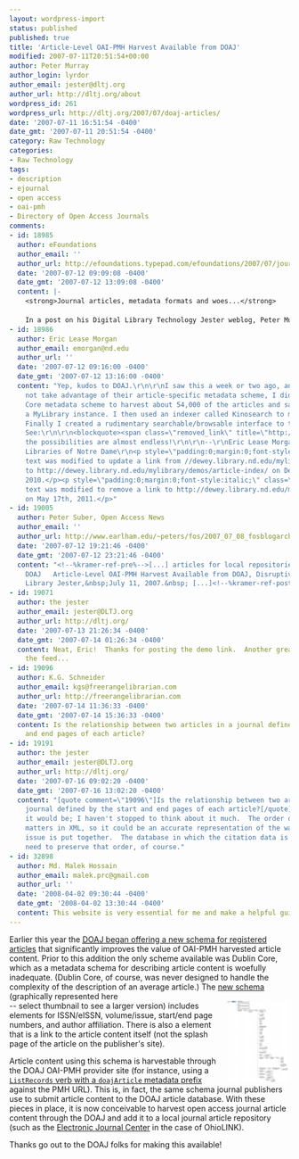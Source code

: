 ```yaml
---
layout: wordpress-import
status: published
published: true
title: 'Article-Level OAI-PMH Harvest Available from DOAJ'
modified: 2007-07-11T20:51:54+00:00
author: Peter Murray
author_login: lyrdor
author_email: jester@dltj.org
author_url: http://dltj.org/about
wordpress_id: 261
wordpress_url: http://dltj.org/2007/07/doaj-articles/
date: '2007-07-11 16:51:54 -0400'
date_gmt: '2007-07-11 20:51:54 -0400'
category: Raw Technology
categories:
- Raw Technology
tags:
- description
- ejournal
- open access
- oai-pmh
- Directory of Open Access Journals
comments:
- id: 18985
  author: eFoundations
  author_email: ''
  author_url: http://efoundations.typepad.com/efoundations/2007/07/journal-article.html
  date: '2007-07-12 09:09:08 -0400'
  date_gmt: '2007-07-12 13:09:08 -0400'
  content: |-
    <strong>Journal articles, metadata formats and woes...</strong>

    In a post on his Digital Library Technology Jester weblog, Peter Murray of OhioLINK points to an XML format developed by the Directory of Open Access Journals (DOAJ) for representing descriptions of journal articles. First, I think I'd qualify Peter'...
- id: 18986
  author: Eric Lease Morgan
  author_email: emorgan@nd.edu
  author_url: ''
  date: '2007-07-12 09:16:00 -0400'
  date_gmt: '2007-07-12 13:16:00 -0400'
  content: "Yep, kudos to DOAJ.\r\n\r\nI saw this a week or two ago, and while I did
    not take advantage of their article-specific metadata scheme, I did use the Dublin
    Core metadata scheme to harvest about 54,000 of the articles and save them into
    a MyLibrary instance. I then used an indexer called Kinosearch to make them searchable.
    Finally I created a rudimentary searchable/browsable interface to the whole thing.
    See:\r\n\r\n<blockquote><span class=\"removed_link\" title=\"http://dewey.library.nd.edu/mylibrary/demos/article-index/\">http://dewey.library.nd.edu/mylibrary/demos/article-index/</span></blockquote>\r\n\r\nAh,
    the possibilities are almost endless!\r\n\r\n--\r\nEric Lease Morgan\r\nUniversity
    Libraries of Notre Dame\r\n<p style=\"padding:0;margin:0;font-style:italic;\">The
    text was modified to update a link from //dewey.library.nd.edu/mylibrary/demos/article-index/
    to http://dewey.library.nd.edu/mylibrary/demos/article-index/ on December 30th,
    2010.</p><p style=\"padding:0;margin:0;font-style:italic;\" class=\"removed_link\">The
    text was modified to remove a link to http://dewey.library.nd.edu/mylibrary/demos/article-index/
    on May 17th, 2011.</p>"
- id: 19005
  author: Peter Suber, Open Access News
  author_email: ''
  author_url: http://www.earlham.edu/~peters/fos/2007_07_08_fosblogarchive.html
  date: '2007-07-12 19:21:46 -0400'
  date_gmt: '2007-07-12 23:21:46 -0400'
  content: "<!--%kramer-ref-pre%-->[...] articles for local repositories through the
    DOAJ   Article-Level OAI-PMH Harvest Available from DOAJ, Disruptive Technology
    Library Jester,&nbsp;July 11, 2007.&nbsp; [...]<!--%kramer-ref-post%-->"
- id: 19071
  author: the jester
  author_email: jester@DLTJ.org
  author_url: http://dltj.org/
  date: '2007-07-13 21:26:34 -0400'
  date_gmt: '2007-07-14 01:26:34 -0400'
  content: Neat, Eric!  Thanks for posting the demo link.  Another great idea for
    the feed...
- id: 19096
  author: K.G. Schneider
  author_email: kgs@freerangelibrarian.com
  author_url: http://freerangelibrarian.com
  date: '2007-07-14 11:36:33 -0400'
  date_gmt: '2007-07-14 15:36:33 -0400'
  content: Is the relationship between two articles in a journal defined by the start
    and end pages of each article?
- id: 19191
  author: the jester
  author_email: jester@DLTJ.org
  author_url: http://dltj.org/
  date: '2007-07-16 09:02:20 -0400'
  date_gmt: '2007-07-16 13:02:20 -0400'
  content: "[quote comment=\"19096\"]Is the relationship between two articles in a
    journal defined by the start and end pages of each article?[/quote]\r\n\r\nI suppose
    it would be; I haven't stopped to think about it much.  The order of elements
    matters in XML, so it could be an accurate representation of the way a journal
    issue is put together.  The database in which the citation data is stored would
    need to preserve that order, of course."
- id: 32898
  author: Md. Malek Hossain
  author_email: malek.prc@gmail.com
  author_url: ''
  date: '2008-04-02 09:30:44 -0400'
  date_gmt: '2008-04-02 13:30:44 -0400'
  content: This website is very essential for me and make a helpful guidline.
---
```

<p>Earlier this year the <a href="http://www.doaj.org/doaj?func=loadTempl&#038;templ=070509" title="Article-level OAI-PMH announcement on DOAJ website"><abbr title="Directory of Open Access Journals">DOAJ</abbr> began offering a new schema for registered articles</a> that significantly improves the value of OAI-PMH harvested article content.  Prior to this addition the only scheme available was Dublin Core, which as a metadata schema for describing article content is woefully inadequate.  (Dublin Core, of course, was never designed to handle the complexity of the description of an average article.)  The <a href="http://www.doaj.org/schemas/doajArticles.xsd" title="doajArticles&#039; XML schema">new schema</a> (graphically represented here<br />
<a href="/assets/images/2007/07/doajArticles_schema_image1.png" rel="lightbox"><img src="/assets/images/2007/07/.doajArticles_schema_image.png" alt="doajArticles schema image" title="doajArticles schema image" align="right" width="112" height="146" border="0" /></a> -- select thumbnail to see a larger version) includes elements for ISSN/eISSN, volume/issue, start/end page numbers, and author affiliation.  There is also a <code><fullTextUrl></code> element that is a link to the article content itself (not the splash page of the article on the publisher's site).</p>
<p>Article content using this schema is harvestable through the DOAJ OAI-PMH provider site (for instance, using a <a href="http://www.doaj.org/oai.article?verb=ListRecords&#038;metadataPrefix=doajArticle" title="XML harvest of the latest articles added to the DOAJ article archive"><code>ListRecords</code> verb with a <code>doajArticle</code> metadata prefix</a> against the PMH URL).  This is, in fact, the same schema journal publishers use to submit article content to the DOAJ article database.  With these pieces in place, it is now conceivable to harvest open access journal article content through the DOAJ and add it to a local journal article repository (such as the <a href="http://journals.ohiolink.edu/ejc/article.cgi?issn=14649055&#038;issue=v25i0002&#038;article=191_etoe" title="Journals: the OhioLINK experience&#039; article record in OhioLINK EJC">Electronic Journal Center</a> in the case of OhioLINK).</p>
<p>Thanks go out to the DOAJ folks for making this available!</p>
